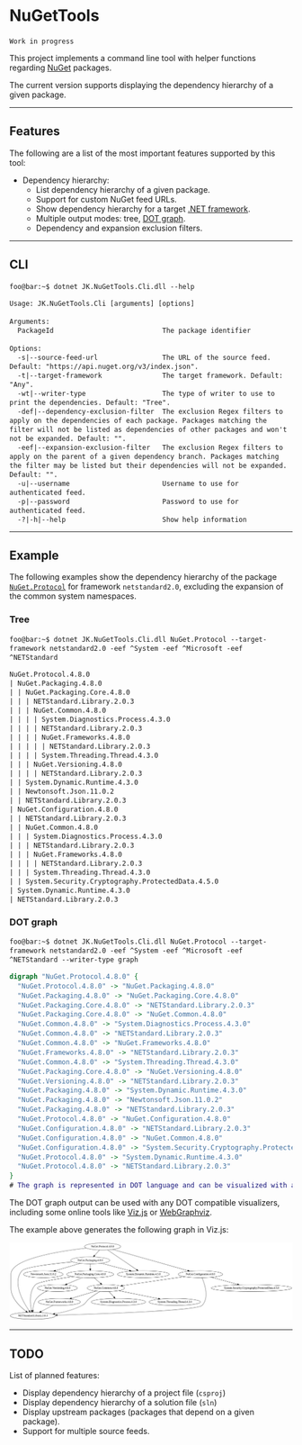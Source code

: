 # NuGetTools

`Work in progress`

This project implements a command line tool with helper functions regarding [NuGet](https://www.nuget.org/) packages.

The current version supports displaying the dependency hierarchy of a given package.

---
## Features

The following are a list of the most important features supported by this tool:
- Dependency hierarchy:
    - List dependency hierarchy of a given package.
    - Support for custom NuGet feed URLs.
    - Show dependency hierarchy for a target [.NET framework](https://docs.microsoft.com/en-us/nuget/reference/target-frameworks).
    - Multiple output modes: tree, [DOT graph](https://en.wikipedia.org/wiki/DOT_(graph_description_language)).
    - Dependency and expansion exclusion filters.

---
## CLI

```shell
foo@bar:~$ dotnet JK.NuGetTools.Cli.dll --help
```

```
Usage: JK.NuGetTools.Cli [arguments] [options]

Arguments:
  PackageId                           The package identifier

Options:
  -s|--source-feed-url                The URL of the source feed. Default: "https://api.nuget.org/v3/index.json".
  -t|--target-framework               The target framework. Default: "Any".
  -wt|--writer-type                   The type of writer to use to print the dependencies. Default: "Tree".
  -def|--dependency-exclusion-filter  The exclusion Regex filters to apply on the dependencies of each package. Packages matching the filter will not be listed as dependencies of other packages and won't not be expanded. Default: "".
  -eef|--expansion-exclusion-filter   The exclusion Regex filters to apply on the parent of a given dependency branch. Packages matching the filter may be listed but their dependencies will not be expanded. Default: "".
  -u|--username                       Username to use for authenticated feed.
  -p|--password                       Password to use for authenticated feed.
  -?|-h|--help                        Show help information
```

---
## Example

The following examples show the dependency hierarchy of the package [`NuGet.Protocol`](https://www.nuget.org/packages/NuGet.Protocol/) for framework `netstandard2.0`, excluding the expansion of the common system namespaces.

### Tree

```shell
foo@bar:~$ dotnet JK.NuGetTools.Cli.dll NuGet.Protocol --target-framework netstandard2.0 -eef ^System -eef ^Microsoft -eef ^NETStandard
```
```
NuGet.Protocol.4.8.0
| NuGet.Packaging.4.8.0
| | NuGet.Packaging.Core.4.8.0
| | | NETStandard.Library.2.0.3
| | | NuGet.Common.4.8.0
| | | | System.Diagnostics.Process.4.3.0
| | | | NETStandard.Library.2.0.3
| | | | NuGet.Frameworks.4.8.0
| | | | | NETStandard.Library.2.0.3
| | | | System.Threading.Thread.4.3.0
| | | NuGet.Versioning.4.8.0
| | | | NETStandard.Library.2.0.3
| | System.Dynamic.Runtime.4.3.0
| | Newtonsoft.Json.11.0.2
| | NETStandard.Library.2.0.3
| NuGet.Configuration.4.8.0
| | NETStandard.Library.2.0.3
| | NuGet.Common.4.8.0
| | | System.Diagnostics.Process.4.3.0
| | | NETStandard.Library.2.0.3
| | | NuGet.Frameworks.4.8.0
| | | | NETStandard.Library.2.0.3
| | | System.Threading.Thread.4.3.0
| | System.Security.Cryptography.ProtectedData.4.5.0
| System.Dynamic.Runtime.4.3.0
| NETStandard.Library.2.0.3
```

### DOT graph

```shell
foo@bar:~$ dotnet JK.NuGetTools.Cli.dll NuGet.Protocol --target-framework netstandard2.0 -eef ^System -eef ^Microsoft -eef ^NETStandard --writer-type graph
```
```dot
digraph "NuGet.Protocol.4.8.0" {
  "NuGet.Protocol.4.8.0" -> "NuGet.Packaging.4.8.0"
  "NuGet.Packaging.4.8.0" -> "NuGet.Packaging.Core.4.8.0"
  "NuGet.Packaging.Core.4.8.0" -> "NETStandard.Library.2.0.3"
  "NuGet.Packaging.Core.4.8.0" -> "NuGet.Common.4.8.0"
  "NuGet.Common.4.8.0" -> "System.Diagnostics.Process.4.3.0"
  "NuGet.Common.4.8.0" -> "NETStandard.Library.2.0.3"
  "NuGet.Common.4.8.0" -> "NuGet.Frameworks.4.8.0"
  "NuGet.Frameworks.4.8.0" -> "NETStandard.Library.2.0.3"
  "NuGet.Common.4.8.0" -> "System.Threading.Thread.4.3.0"
  "NuGet.Packaging.Core.4.8.0" -> "NuGet.Versioning.4.8.0"
  "NuGet.Versioning.4.8.0" -> "NETStandard.Library.2.0.3"
  "NuGet.Packaging.4.8.0" -> "System.Dynamic.Runtime.4.3.0"
  "NuGet.Packaging.4.8.0" -> "Newtonsoft.Json.11.0.2"
  "NuGet.Packaging.4.8.0" -> "NETStandard.Library.2.0.3"
  "NuGet.Protocol.4.8.0" -> "NuGet.Configuration.4.8.0"
  "NuGet.Configuration.4.8.0" -> "NETStandard.Library.2.0.3"
  "NuGet.Configuration.4.8.0" -> "NuGet.Common.4.8.0"
  "NuGet.Configuration.4.8.0" -> "System.Security.Cryptography.ProtectedData.4.5.0"
  "NuGet.Protocol.4.8.0" -> "System.Dynamic.Runtime.4.3.0"
  "NuGet.Protocol.4.8.0" -> "NETStandard.Library.2.0.3"
}
# The graph is represented in DOT language and can be visualized with any graphviz based visualizer like the online tool http://viz-js.com/.
```

The DOT graph output can be used with any DOT compatible visualizers, including some online tools like [Viz.js](http://viz-js.com/) or [WebGraphviz](http://www.webgraphviz.com/).

The example above generates the following graph in Viz.js:

![NuGet.Protocol dependencies graph](/docs/images/dependency_graph_nuget.protocol.png)

---
## TODO

List of planned features:
- Display dependency hierarchy of a project file (`csproj`)
- Display dependency hierarchy of a solution file (`sln`)
- Display upstream packages (packages that depend on a given package).
- Support for multiple source feeds.
